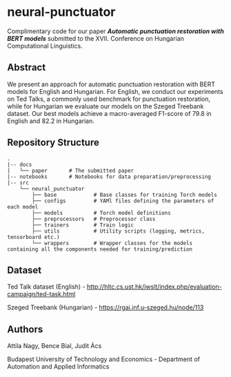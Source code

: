 # neural-punctuator
Complimentary code for our paper **_Automatic punctuation restoration with BERT models_** submitted to the XVII. Conference on Hungarian Computational Linguistics.

## Abstract
We present an approach for automatic punctuation restoration with BERT models for English and Hungarian. For English, we conduct our experiments on Ted Talks, a commonly used benchmark for punctuation restoration, while for Hungarian we evaluate our models on the Szeged Treebank dataset. Our best models achieve a macro-averaged F1-score of 79.8 in English and 82.2 in Hungarian.

## Repository Structure

```
.
|-- docs
|   └── paper       # The submitted paper
|-- notebooks       # Notebooks for data preparation/preprocessing
|-- src
    └── neural_punctuator 
        ├── base            # Base classes for training Torch models
        ├── configs         # YAMl files defining the parameters of each model
        ├── models          # Torch model definitions
        ├── preprocessors   # Preprocessor class
        ├── trainers        # Train logic
        ├── utils           # Utility scripts (logging, metrics, tensorboard etc.)
        └── wrappers        # Wrapper classes for the models containing all the components needed for training/prediction
```
## Dataset
Ted Talk dataset (English) - http://hltc.cs.ust.hk/iwslt/index.php/evaluation-campaign/ted-task.html

Szeged Treebank (Hungarian) - https://rgai.inf.u-szeged.hu/node/113


## Authors
Attila Nagy, Bence Bial, Judit Ács

Budapest University of Technology and Economics - Department of Automation and Applied Informatics
